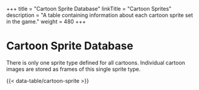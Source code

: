 +++
title = "Cartoon Sprite Database"
linkTitle = "Cartoon Sprites"
description = "A table containing information about each cartoon sprite set in the game."
weight = 480
+++

# Cartoon Sprite Database

There is only one sprite type defined for all cartoons. Individual cartoon images are stored as frames of this single sprite type.

{{< data-table/cartoon-sprite >}}
